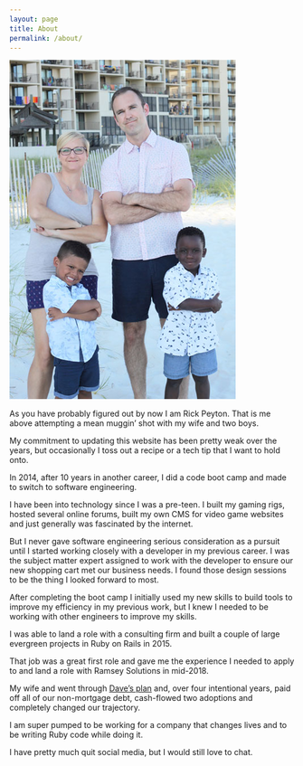 ```yaml
---
layout: page
title: About
permalink: /about/
---
```


![Gulf Coast Vacation 2018](/assets/the-peyton-fam.jpg 'Gulf Coast Vacation 2018')

As you have probably figured out by now I am Rick Peyton. That is me above attempting a mean muggin’ shot with my wife and two boys.

My commitment to updating this website has been pretty weak over the years, but occasionally I toss out a recipe or a tech tip that I want to hold onto.

In 2014, after 10 years in another career, I did a code boot camp and made to switch to software engineering.

I have been into technology since I was a pre-teen. I built my gaming rigs, hosted several online forums, built my own CMS for video game websites and just generally was fascinated by the internet.

But I never gave software engineering serious consideration as a pursuit until I started working closely with a developer in my previous career. I was the subject matter expert assigned to work with the developer to ensure our new shopping cart met our business needs. I found those design sessions to be the thing I looked forward to most.

After completing the boot camp I initially used my new skills to build tools to improve my efficiency in my previous work, but I knew I needed to be working with other engineers to improve my skills.

I was able to land a role with a consulting firm and built a couple of large evergreen projects in Ruby on Rails in 2015.

That job was a great first role and gave me the experience I needed to apply to and land a role with Ramsey Solutions in mid-2018.

My wife and went through [Dave’s plan](https://www.daveramsey.com/fpu) and, over four intentional years, paid off all of our non-mortgage debt, cash-flowed two adoptions and completely changed our trajectory.

I am super pumped to be working for a company that changes lives and to be writing Ruby code while doing it.

I have pretty much quit social media, but I would still love to chat.
